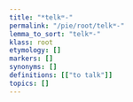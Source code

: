```yaml
---
title: "*telkʷ-"
permalink: "/pie/root/telkʷ-"
lemma_to_sort: "telkʷ-"
klass: root
etymology: []
markers: []
synonyms: []
definitions: [["to talk"]]
topics: []
---
```

